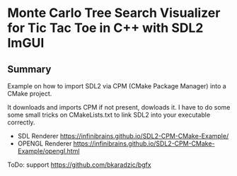 # Monte Carlo Tree Search Visualizer for Tic Tac Toe in C++ with SDL2 ImGUI

## Summary
Example on how to import SDL2 via CPM (CMake Package Manager) into a CMake project.

It downloads and imports CPM if not present, dowloads it. I have to do some some small tricks on CMakeLists.txt to link SDL2 into your executable correctly.

- SDL Renderer https://infinibrains.github.io/SDL2-CPM-CMake-Example/
- OPENGL Renderer https://infinibrains.github.io/SDL2-CPM-CMake-Example/opengl.html

ToDo: support https://github.com/bkaradzic/bgfx
